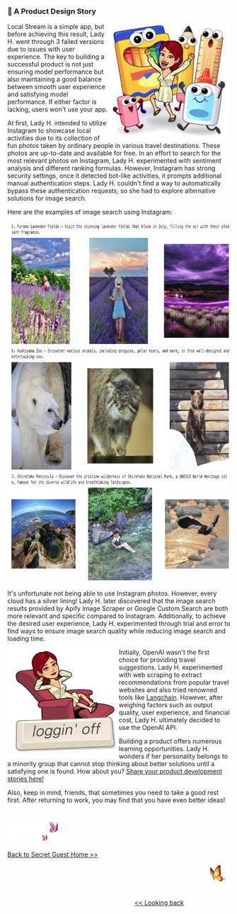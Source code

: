 ### 💝 A Product Design Story
<p>
<img align="right" src="https://github.com/lady-h-world/My_Garden/blob/main/images/lady_heart_manga/product_design.png" width="276" height="261" /></p>

Local Stream is a simple app, but before achieving this result, Lady H. went through 3 failed versions due to issues with user experience. The key to building a successful product is not just ensuring model performance but also maintaining a good balance between smooth user experience and satisfying model performance. If either factor is lacking, users won't use your app.

At first, Lady H. intended to utilize Instagram to showcase local activities due to its collection of fun photos taken by ordinary people in various travel destinations. These photos are up-to-date and available for free. In an effort to search for the most relevant photos on Instagram, Lady H. experimented with sentiment analysis and different ranking formulas. However, Instagram has strong security settings, once it detected bot-like activities, it prompts additional manual authentication steps. Lady H. couldn't find a way to automatically bypass these authentication requests, so she had to explore alternative solutions for image search.

Here are the examples of image search using Instagram:

<img src="https://github.com/lady-h-world/My_Garden/blob/main/images/Secret_Guest_images/ins_image_search.png" width="731" height="814" />

It's unfortunate not being able to use Instagram photos. However, every cloud has a silver lining! Lady H. later discovered that the image search results provided by Apify Image Scraper or Google Custom Search are both more relevant and specific compared to Instagram. Additionally, to achieve the desired user experience, Lady H. experimented through trial and error to find ways to ensure image search quality while reducing image search and loading time.

<p>
<img align="left" src="https://github.com/lady-h-world/My_Garden/blob/main/images/lady_heart_manga/loggin_off.png" width="252" height="237" /></p>

Initially, OpenAI wasn't the first choice for providing travel suggestions. Lady H. experimented with web scraping to extract recommendations from popular travel websites and also tried renowned tools like [Langchain][1]. However, after weighing factors such as output quality, user experience, and financial cost, Lady H. ultimately decided to use the OpenAI API.

Building a product offers numerous learning opportunities. Lady H. wonders if her personality belongs to a minority group that cannot stop thinking about better solutions until a satisfying one is found. How about you? [Share your product development stories here!][4]

Also, keep in mind, friends, that sometimes you need to take a good rest first. After returning to work, you may find that you have even better ideas!


#
<p align="left">
<img src="https://github.com/lady-h-world/My_Garden/blob/main/images/follow_us.png" width="120" height="50" />
</p>

[Back to Secret Guest Home >>][2]

<p align="right">
<img src="https://github.com/lady-h-world/My_Garden/blob/main/images/going_back.png" width="60" height="44" />
</p>

&nbsp;&nbsp;&nbsp;&nbsp;&nbsp;&nbsp;&nbsp;&nbsp;&nbsp;&nbsp;&nbsp;&nbsp;&nbsp;&nbsp;&nbsp;&nbsp;&nbsp;&nbsp;&nbsp;&nbsp;&nbsp;&nbsp;&nbsp;&nbsp;&nbsp;&nbsp;&nbsp;&nbsp;&nbsp;&nbsp;&nbsp;&nbsp;&nbsp;&nbsp;&nbsp;&nbsp;&nbsp;&nbsp;&nbsp;&nbsp;&nbsp;&nbsp;&nbsp;&nbsp;&nbsp;&nbsp;&nbsp;&nbsp;&nbsp;&nbsp;&nbsp;&nbsp;&nbsp;&nbsp;&nbsp;&nbsp;&nbsp;&nbsp;&nbsp;&nbsp;&nbsp;&nbsp;&nbsp;&nbsp;&nbsp;&nbsp;&nbsp;&nbsp;&nbsp;&nbsp;&nbsp;&nbsp;&nbsp;&nbsp;&nbsp;&nbsp;&nbsp;&nbsp;&nbsp;&nbsp;&nbsp;&nbsp;&nbsp;&nbsp;&nbsp;&nbsp;&nbsp;&nbsp;&nbsp;&nbsp;&nbsp;&nbsp;&nbsp;&nbsp;&nbsp;&nbsp;&nbsp;&nbsp;&nbsp;&nbsp;&nbsp;&nbsp;&nbsp;&nbsp;&nbsp;&nbsp;&nbsp;&nbsp;&nbsp;&nbsp;&nbsp;&nbsp;&nbsp;&nbsp;&nbsp;&nbsp;&nbsp;&nbsp;&nbsp;&nbsp;&nbsp;&nbsp;&nbsp;&nbsp;&nbsp;&nbsp;&nbsp;&nbsp;&nbsp;&nbsp;&nbsp;&nbsp;&nbsp;&nbsp;&nbsp;&nbsp;&nbsp;&nbsp;&nbsp;&nbsp;&nbsp;&nbsp;&nbsp;&nbsp;&nbsp;&nbsp;&nbsp;&nbsp;&nbsp;&nbsp;&nbsp;&nbsp;&nbsp;&nbsp;&nbsp;&nbsp;&nbsp;&nbsp;&nbsp;&nbsp;&nbsp;&nbsp;&nbsp;&nbsp;&nbsp;&nbsp;&nbsp;&nbsp;&nbsp;&nbsp;&nbsp;&nbsp;&nbsp;&nbsp;&nbsp;&nbsp;&nbsp;&nbsp;&nbsp;&nbsp;&nbsp;&nbsp;&nbsp;&nbsp;&nbsp;&nbsp;&nbsp;&nbsp;&nbsp;&nbsp;&nbsp;&nbsp;&nbsp;&nbsp;&nbsp;&nbsp;&nbsp;&nbsp;&nbsp;&nbsp;&nbsp;[<< Looking back][3]

[1]:https://github.com/langchain-ai/langchain
[2]:https://github.com/lady-h-world/My_Garden/blob/main/reading_pages/Secret_Guest/secret_guest.md
[3]:https://github.com/lady-h-world/My_Garden/blob/main/reading_pages/Secret_Guest/deploy_ai_app6.md
[4]:https://github.com/lady-h-world/My_Garden/discussions/categories/open-end-discussions